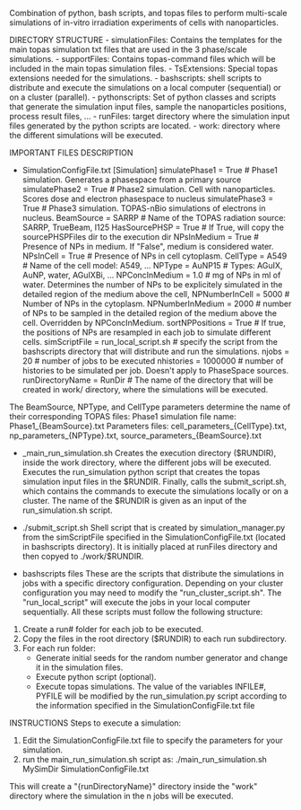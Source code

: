 
Combination of python, bash scripts, and topas files to perform multi-scale simulations of in-vitro irradiation experiments of cells with nanoparticles.

DIRECTORY STRUCTURE
	- simulationFiles: Contains the templates for the main topas simulation txt files that are used in the 3 phase/scale simulations.
	- supportFiles: Contains topas-command files which will be included in the main topas simulation files.
	- TsExtensions: Special topas extensions needed for the simulations.
	- bashscripts: shell scripts to distribute and execute the simulations on a local computer (sequential) or on a cluster (parallel).
	- pythonscripts: Set of python classes and scripts that generate the simulation input files, sample the nanoparticles positions, process result files, ...
	- runFiles: target directory where the simulation input files generated by the python scripts are located.
	- work: directory where the different simulations will be executed. 


IMPORTANT FILES DESCRIPTION

- SimulationConfigFile.txt
[Simulation]
simulatePhase1 = True 							# Phase1 simulation. Generates a phasespace from a primary source
simulatePhase2 = True 							# Phase2 simulation. Cell with nanoparticles. Scores dose and electron phasespace to nucleus
simulatePhase3 = True 							# Phase3 simulation. TOPAS-nBio simulations of electrons in nucleus.
BeamSource = SARRP 								# Name of the TOPAS radiation source: SARRP, TrueBeam, I125
HasSourcePHSP = True                            # If True, will copy the sourcePHSPFiles dir to the execution dir
NPsInMedium = True 								# Presence of NPs in medium. If "False", medium is considered water.
NPsInCell = True  								# Presence of NPs in cell cytoplasm. 
CellType = A549 								# Name of the cell model: A549, ... 
NPType = AuNP15									# Types: AGuIX, AuNP, water, AGuIXBi, ...
NPConcInMedium = 1.0 							# mg of NPs in ml of water. Determines the number of NPs to be explicitely simulated in the detailed region of the medium above the cell,
NPNumberInCell = 5000 							# Number of NPs in the cytoplasm.
NPNumberInMedium = 2000 						# number of NPs to be sampled in the detailed region of the medium above the cell. Overridden by NPConcInMedium.
sortNPPositions = True 							# If true, the positions of NPs are resampled in each job to simulate different cells.
simScriptFile = run_local_script.sh 			# specify the script from the bashscripts directory that will distribute and run the simulations.
njobs = 20 					 					# number of jobs to be executed
nhistories = 1000000 							# number of histories to be simulated per job. Doesn't apply to PhaseSpace sources.
runDirectoryName = RunDir    			    # The name of the directory that will be created in work/ directory, where the simulations will be executed.


The BeamSource, NPType, and CellType parameters determine the name of their corresponding TOPAS files:
Phase1 simulation file name: Phase1_{BeamSource}.txt
Parameters files: cell_parameters_{CellType}.txt, np_parameters_{NPType}.txt, source_parameters_{BeamSource}.txt


- _main_run_simulation.sh
Creates the execution directory ($RUNDIR), inside the work directory, where the different jobs will be executed.
Executes the run_simulation python script that creates the topas simulation input files in the $RUNDIR.
Finally, calls the submit_script.sh, which contains the commands to execute the simulations locally or on a cluster.
The name of the $RUNDIR is given as an input of the run_simulation.sh script.

- ./submit_script.sh
Shell script that is created by simulation_manager.py from the simScriptFile specified in the SimulationConfigFile.txt (located in bashscripts directory).
It is initially placed at runFiles directory and then copyed to ./work/$RUNDIR. 

- bashscripts files
These are the scripts that distribute the simulations in jobs with a specific directory configuration.
Depending on your cluster configuration you may need to modify the "run_cluster_script.sh".
The "run_local_script" will execute the jobs in your local computer sequentially.
All these scripts must follow the following structure:
1. Create a run# folder for each job to be executed.
2. Copy the files in the root directory ($RUNDIR) to each run subdirectory.
3. For each run folder:
	- Generate initial seeds for the random number generator and change it in the simulation files.
	- Execute python script (optional).
	- Execute topas simulations.
The value of the variables INFILE#, PYFILE will be modified by the run_simulation.py script according to the information specified in the SimulationConfigFile.txt file


INSTRUCTIONS
Steps to execute a simulation:

1. Edit the SimulationConfigFile.txt file to specify the parameters for your simulation.
2. run the main_run_simulation.sh script as:
         ./main_run_simulation.sh MySimDir SimulationConfigFile.txt
		 
This will create a "{runDirectoryName}" directory inside the "work" directory where the simulation in the n jobs will be executed.

